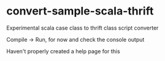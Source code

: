 # convert-sample-scala-thrift
Experimental scala case class to thrift class script converter 

Compile -> Run, for now and check the console output

Haven't properly created a help page for this
